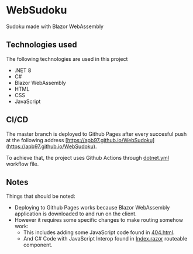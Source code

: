 # WebSudoku
Sudoku made with Blazor WebAssembly

## Technologies used

The following technologies are used in this project
- .NET 8
- C#
- Blazor WebAssembly
- HTML
- CSS
- JavaScript

## CI/CD

The master branch is deployed to Github Pages after every succesful push at the following address [https://apb97.github.io/WebSudoku](https://apb97.github.io/WebSudoku).

To achieve that, the project uses Github Actions through [dotnet.yml](.github/workflows/dotnet.yml) workflow file.

## Notes

Things that should be noted:
- Deploying to Github Pages works because Blazor WebAssembly application is downloaded to and run on the client.
- However it requires some specific changes to make routing somehow work:
  - This includes adding some JavaScript code found in
  [404.html](WebSudoku/wwwroot/404.html).
  - And C# Code with JavaScript Interop found in [Index.razor](WebSudoku/Pages/Index.razor) routeable component.
